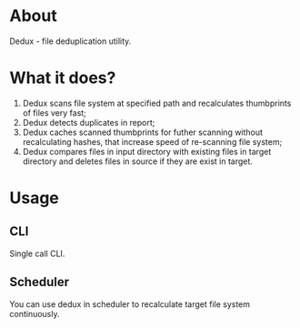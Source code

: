 # About
Dedux - file deduplication utility.

# What it does?

1. Dedux scans file system at specified path and recalculates thumbprints of files very fast;
2. Dedux detects duplicates in report;
3. Dedux caches scanned thumbprints for futher scanning without recalculating hashes, that increase speed of re-scanning file system; 
4. Dedux compares files in input directory with existing files in target directory and deletes files in source if they are exist in target.

# Usage
## CLI
Single call CLI.

## Scheduler
You can use dedux in scheduler to recalculate target file system continuously.
